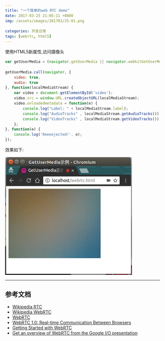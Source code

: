 ```yaml
---
title: "一个简单的web RTC demo"
date: 2017-03-25 21:05:11 +0800
img: /assets/images/201703/25-01.png

categories: 开发日常
tags: [webrtc, html5]
---
```


使用HTML5新属性,访问摄像头

```javascript
var getUserMedia = (navigator.getUserMedia || navigator.webkitGetUserMedia || navigator.mozGetUserMedia || navigator.msGetUserMedia);

getUserMedia.call(navigator, {
    video: true,
    audio: true
}, function(localMediaStream) {
    var video = document.getElementById('video');
    video.src = window.URL.createObjectURL(localMediaStream);
    video.onloadedmetadata = function(e) {
        console.log("Label: " + localMediaStream.label);
        console.log("AudioTracks" , localMediaStream.getAudioTracks());
        console.log("VideoTracks" , localMediaStream.getVideoTracks());
    };
}, function(e) {
    console.log('Reeeejected!', e);
});
```

效果如下:

![webrtc demo](/assets/images/201703/25-01.png)


---
## 参考文档
- [Wikipedia RTC](https://en.wikipedia.org/wiki/Real-time_communication)
- [Wikipedia WebRTC](https://en.wikipedia.org/wiki/WebRTC)
- [WebRTC](https://codelabs.developers.google.com/codelabs/webrtc-web/#0)
- [WebRTC 1.0: Real-time Communication Between Browsers](http://w3c.github.io/webrtc-pc/)
- [Getting Started with WebRTC](https://www.html5rocks.com/en/tutorials/webrtc/basics/)
- [Get an overview of WebRTC from the Google I/O presentation](https://io13webrtc.appspot.com/)
